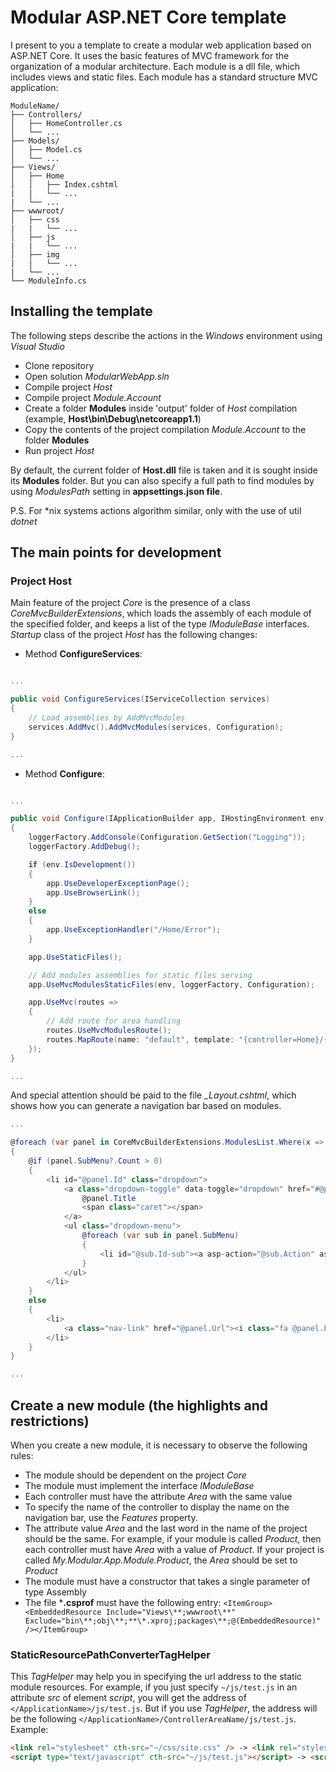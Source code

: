 # Modular ASP.NET Core template

I present to you a template to create a modular web application based on ASP.NET Core. It uses the basic features of MVC framework for the organization of a modular architecture. Each module is a dll file, which includes views and static files. Each module has a standard structure MVC application:

```
ModuleName/
├── Controllers/
│   ├── HomeController.cs
│   └── ...
├── Models/
│   ├── Model.cs
│   └── ...    
├── Views/
│   ├── Home
│   │   ├── Index.cshtml
|   |   └── ...
|   └── ...
├── wwwroot/
│   ├── css
|   |   └── ...
│   ├── js
|   |   └── ...
│   ├── img
|   |   └── ...
|   └── ...
└── ModuleInfo.cs
```

## Installing the template

The following steps describe the actions in the *Windows* environment using *Visual Studio*
* Clone repository
* Open solution *ModularWebApp.sln*
* Compile project *Host*
* Compile project *Module.Account*
* Create a folder **Modules** inside 'output' folder of *Host* compilation (example, **Host\bin\Debug\netcoreapp1.1**)
* Copy the contents of the project compilation *Module.Account* to the folder **Modules**
* Run project *Host*

By default, the current folder of **Host.dll** file is taken and it is sought inside its **Modules** folder. But you can also specify a full path to find modules by using *ModulesPath* setting in **appsettings.json file**.

P.S. For \*nix systems actions algorithm similar, only with the use of util *dotnet* 

## The main points for development
### Project Host

Main feature of the project *Core* is the presence of a class *CoreMvcBuilderExtensions*, which loads the assembly of each module of the specified folder, and keeps a list of the type *IModuleBase* interfaces. *Startup* class of the project *Host* has the following changes:

* Method **ConfigureServices**:
```cs

...

public void ConfigureServices(IServiceCollection services)
{
    // Load assemblies by AddMvcModules
    services.AddMvc().AddMvcModules(services, Configuration);
}

...

```

* Method **Configure**:

```cs

...

public void Configure(IApplicationBuilder app, IHostingEnvironment env, ILoggerFactory loggerFactory)
{
    loggerFactory.AddConsole(Configuration.GetSection("Logging"));
    loggerFactory.AddDebug();

    if (env.IsDevelopment())
    {
        app.UseDeveloperExceptionPage();
        app.UseBrowserLink();
    }
    else
    {
        app.UseExceptionHandler("/Home/Error");
    }

    app.UseStaticFiles();

    // Add modules assemblies for static files serving
    app.UseMvcModulesStaticFiles(env, loggerFactory, Configuration);

    app.UseMvc(routes =>
    {
        // Add route for area handling
        routes.UseMvcModulesRoute();
        routes.MapRoute(name: "default", template: "{controller=Home}/{action=Index}/{id?}");
    });
}

...

```

And special attention should be paid to the file *\_Layout.cshtml*, which shows how you can generate a navigation bar based on modules.

```cs
...

@foreach (var panel in CoreMvcBuilderExtensions.ModulesList.Where(x => x.Features.Get<ISideBarPanelFeature>() != null).Select(x => x.Features.Get<ISideBarPanelFeature>()))
{
    @if (panel.SubMenu?.Count > 0)
    {
        <li id="@panel.Id" class="dropdown">
            <a class="dropdown-toggle" data-toggle="dropdown" href="#@panel.Id" role="button" aria-haspopup="true" aria-expanded="false">
                @panel.Title
                <span class="caret"></span>
            </a>
            <ul class="dropdown-menu">
                @foreach (var sub in panel.SubMenu)
                {
                    <li id="@sub.Id-sub"><a asp-action="@sub.Action" asp-controller="@sub.Controller" asp-area="@sub.Area">@sub.Title</a></li>
                }
            </ul>
        </li>
    }
    else
    {
        <li>
            <a class="nav-link" href="@panel.Url"><i class="fa @panel.FAIcon"></i>@panel.Title</a>
        </li>
    }
}

...
```

## Create a new module (the highlights and restrictions)

When you create a new module, it is necessary to observe the following rules:
* The module should be dependent on the project *Core*
* The module must implement the interface *IModuleBase*
* Each controller must have the attribute *Area* with the same value
* To specify the name of the controller to display the name on the navigation bar, use the *Features* property.
* The attribute value *Area* and the last word in the name of the project should be the same. For example, if your module is called *Product*, then each controller must have *Area* with a value of *Product*. If your project is called *My.Modular.App.Module.Product*, the *Area* should be set to *Product*
* The module must have a constructor that takes a single parameter of type Assembly
* The file ***.csprof** must have the following entry: ```<ItemGroup><EmbeddedResource Include="Views\**;wwwroot\**" Exclude="bin\**;obj\**;**\*.xproj;packages\**;@(EmbeddedResource)" /></ItemGroup>```

### StaticResourcePathConverterTagHelper 

This *TagHelper* may help you in specifying the url address to the static module resources. For example, if you just specify ```~/js/test.js``` in an attribute *src* of element *script*,  you will get the address of ```</ApplicationName>/js/test.js```. But if you use *TagHelper*, the address will be the following ```</ApplicationName>/ControllerAreaName/js/test.js```. Example:

```html
<link rel="stylesheet" cth-src="~/css/site.css" /> -> <link rel="stylesheet" href="/myapp/module/css/site.css" />
<script type="text/javascript" cth-src="~/js/test.js"></script> -> <script type="text/javascript" src="/myapp/module/js/test.js"></script>
```
